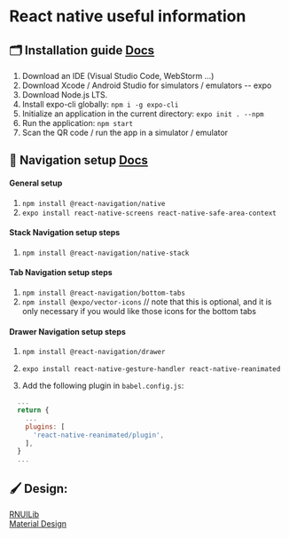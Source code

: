 # React native useful information

## 🗂️ Installation guide [Docs](https://reactnative.dev/docs/getting-started)

1. Download an IDE (Visual Studio Code, WebStorm ...)
2. Download Xcode / Android Studio for simulators / emulators -- expo
3. Download Node.js LTS.
4. Install expo-cli globally: `npm i -g expo-cli`
5. Initialize an application in the current directory: `expo init . --npm`
6. Run the application: `npm start`
7. Scan the QR code / run the app in a simulator / emulator

## 🧭 Navigation setup [Docs](https://reactnavigation.org/docs/getting-started/)

#### General setup
1. `npm install @react-navigation/native`
2. `expo install react-native-screens react-native-safe-area-context`

#### Stack Navigation setup steps
1. `npm install @react-navigation/native-stack`

#### Tab Navigation setup steps
1. `npm install @react-navigation/bottom-tabs`
2. `npm install @expo/vector-icons` // note that this is optional, and it is only necessary if you would like those icons for the bottom tabs

#### Drawer Navigation setup steps
1. `npm install @react-navigation/drawer`
2. `expo install react-native-gesture-handler react-native-reanimated`

3. Add the following plugin in `babel.config.js`:
```js
  ...
  return {
    ...
    plugins: [
      'react-native-reanimated/plugin',
    ],
  }
  ...
```

## 🖌️ Design:
[RNUILib](https://wix.github.io/react-native-ui-lib/) <br>
[Material Design](https://m3.material.io/)
